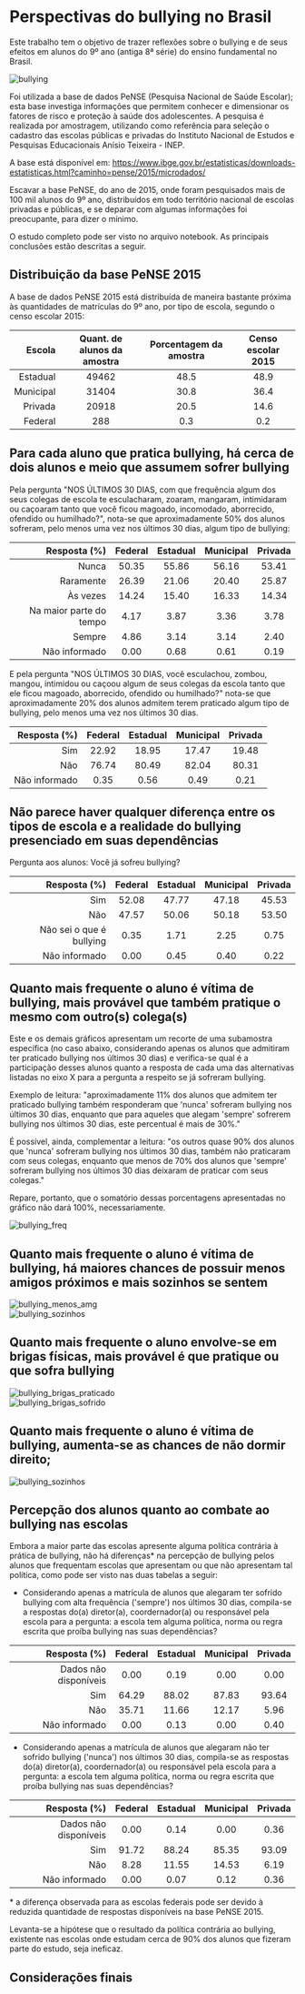 # Perspectivas do bullying no Brasil

Este trabalho tem o objetivo de trazer reflexões sobre o bullying e de seus efeitos em alunos do 9º ano (antiga 8ª série) do ensino fundamental no Brasil.

![bullying](/img/bullying.jpg)

Foi utilizada a base de dados PeNSE (Pesquisa Nacional de Saúde Escolar); esta base investiga informações que permitem conhecer e dimensionar os fatores de risco e proteção à saúde dos adolescentes. A pesquisa é realizada por amostragem, utilizando como referência para seleção o cadastro das escolas públicas e privadas do Instituto Nacional de Estudos e Pesquisas Educacionais Anísio Teixeira - INEP. <br>

A base está disponível em: https://www.ibge.gov.br/estatisticas/downloads-estatisticas.html?caminho=pense/2015/microdados/ <br>

Escavar a base PeNSE, do ano de 2015, onde foram pesquisados mais de 100 mil alunos do 9º ano, distribuídos em todo território nacional de escolas privadas e públicas, e se deparar com algumas informações foi preocupante, para dizer o mínimo.

O estudo completo pode ser visto no arquivo notebook. As principais conclusões estão descritas a seguir.

## Distribuição da base PeNSE 2015

A base de dados PeNSE 2015 está distribuída de maneira bastante próxima às quantidades de matrículas do 9º ano, por tipo de escola, segundo o censo escolar 2015:

<p align="center">
<center>
  
|Escola  |Quant. de alunos da amostra|Porcentagem da amostra|Censo escolar 2015|
|--------:|:------:|:-----:|:----:|
|Estadual |49462 |48.5 |48.9|
|Municipal|31404 |30.8 |36.4|
|Privada  |20918 |20.5 |14.6|
|Federal  |288   |0.3	|0.2 |
  
</center>
</p>

## Para cada aluno que pratica bullying, há cerca de dois alunos e meio que assumem sofrer bullying

Pela pergunta "NOS ÚLTIMOS 30 DIAS, com que frequência algum dos seus colegas de escola te esculacharam, zoaram, mangaram, intimidaram ou caçoaram tanto que você ficou magoado, incomodado, aborrecido, ofendido ou humilhado?", nota-se que aproximadamente 50% dos alunos sofreram, pelo menos uma vez nos últimos 30 dias, algum tipo de bullying:

<p align="center">
<center>
  
|Resposta (%)|Federal|Estadual|Municipal|Privada|
|--------:|:----:|:-----:|:----:|:----:|
|Nunca|50.35|55.86|56.16|53.41|
|Raramente|26.39|21.06|20.40|25.87|
|Às vezes|14.24|15.40|16.33|14.34|
|Na maior parte do tempo|4.17|3.87|3.36|3.78|
Sempre|4.86|3.14|3.14|2.40|
Não informado|0.00|0.68|0.61|0.19|

</center>
</p>
  
E pela pergunta "NOS ÚLTIMOS 30 DIAS, você esculachou, zombou, mangou, intimidou ou caçoou algum de seus colegas da escola tanto que ele ficou magoado, aborrecido, ofendido ou humilhado?" nota-se que aproximadamente 20% dos alunos admitem terem praticado algum tipo de bullying, pelo menos uma vez nos últimos 30 dias.</p>

<p align="center">
<center>
  
|Resposta (%)|Federal|Estadual|Municipal|Privada|
|--------:|:----:|:-----:|:----:|:----:|
|Sim|22.92|18.95|17.47|19.48|
|Não|76.74|80.49|82.04|80.31|
|Não informado|0.35|0.56|0.49|0.21|

</center>
</p>

## Não parece haver qualquer diferença entre os tipos de escola e a realidade do bullying presenciado em suas dependências

Pergunta aos alunos: Você já sofreu bullying?

|Resposta (%)|Federal|Estadual|Municipal|Privada|
|--------:|:----:|:-----:|:----:|:----:|
|Sim|52.08|47.77|47.18|45.53|
|Não|47.57|50.06|50.18|53.50|
|Não sei o que é bullying|0.35|1.71|2.25|0.75|
|Não informado|0.00|0.45|0.40|0.22|

## Quanto mais frequente o aluno é vítima de bullying, mais provável que também pratique o mesmo com outro(s) colega(s)
Este e os demais gráficos apresentam um recorte de uma subamostra específica (no caso abaixo, considerando apenas os alunos que admitiram ter praticado bullying nos últimos 30 dias) e verifica-se qual é a participação desses alunos quanto a resposta de cada uma das alternativas listadas no eixo X para a pergunta a respeito se já sofreram bullying.<br>

Exemplo de leitura: "aproximadamente 11% dos alunos que admitem ter praticado bullying também responderam que 'nunca' sofreram bullying nos últimos 30 dias, enquanto que para aqueles que alegam 'sempre' sofrerem bullying nos últimos 30 dias, este percentual é mais de 30%."

É possível, ainda, complementar a leitura: "os outros quase 90% dos alunos que 'nunca' sofreram bullying nos últimos 30 dias, também não praticaram com seus colegas, enquanto que menos de 70% dos alunos que 'sempre' sofreram bullying nos últimos 30 dias deixaram de praticar com seus colegas."

Repare, portanto, que o somatório dessas porcentagens apresentadas no gráfico não dará 100%, necessariamente.


![bullying_freq](/img/ja_bullying.png)


## Quanto mais frequente o aluno é vítima de bullying, há maiores chances de possuir menos amigos próximos e mais sozinhos se sentem
![bullying_menos_amg](/img/amigos.png)
<br>
![bullying_sozinhos](/img/sozinhos.png)


## Quanto mais frequente o aluno envolve-se em brigas físicas, mais provável é que pratique ou que sofra bullying
![bullying_brigas_praticado](/img/brigas_praticado.png)
<br>
![bullying_brigas_sofrido](/img/brigas_sofrido.png)

## Quanto mais frequente o aluno é vítima de bullying, aumenta-se as chances de não dormir direito;
![bullying_sozinhos](/img/sono.png)

## Percepção dos alunos quanto ao combate ao bullying nas escolas

Embora a maior parte das escolas apresente alguma política contrária à prática de bullying, não há diferenças* na percepção de bullying pelos alunos que frequentam escolas que apresentam ou que não apresentam tal política, como pode ser visto nas duas tabelas a seguir:

- Considerando apenas a matrícula de alunos que alegaram ter sofrido bullying com alta frequência ('sempre') nos últimos 30 dias, compila-se a respostas do(a) diretor(a), coordernador(a) ou responsável pela escola para a pergunta: a escola tem alguma política, norma ou regra escrita que proíba bullying nas suas dependências?


|Resposta (%)|Federal|Estadual|Municipal|Privada|
|--------:|:----:|:-----:|:----:|:----:|
|Dados não disponíveis|0.00|0.19|0.00|0.00|
|Sim|64.29|88.02|87.83|93.64|
|Não|35.71|11.66|12.17|5.96|
|Não informado|0.00|0.13|0.00|0.40|


- Considerando apenas a matrícula de alunos que alegaram não ter sofrido bullying ('nunca') nos últimos 30 dias, compila-se as respostas do(a) diretor(a), coordernador(a) ou responsável pela escola para a  pergunta: a escola tem alguma política, norma ou regra escrita que proíba bullying nas suas dependências?


|Resposta (%)|Federal|Estadual|Municipal|Privada|
|--------:|:----:|:-----:|:----:|:----:|
|Dados não disponíveis|0.00|0.14|0.00|0.36|
|Sim|91.72|88.24|85.35|93.09|
|Não|8.28|11.55|14.53|6.19|
|Não informado|0.00|0.07|0.12|0.36|

<p> * a diferença observada para as escolas federais pode ser devido à reduzida quantidade de respostas disponíveis na base PeNSE 2015. </p>

Levanta-se a hipótese que o resultado da política contrária ao bullying, existente nas escolas onde estudam cerca de 90% dos alunos que fizeram parte do estudo, seja ineficaz.

## Considerações finais


